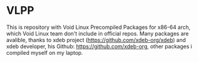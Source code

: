 # VLPP
This is repository with Void Linux Precompiled Packages for x86-64 arch, which Void Linux team don't include in official repos. Many packages are avalible, thanks to xdeb project (https://github.com/xdeb-org/xdeb) and xdeb developer, his Github: https://github.com/xdeb-org, other packages i compiled myself on my laptop. 
